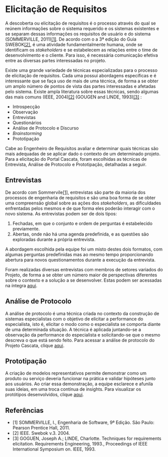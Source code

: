 # Elicitação de Requisitos

A descoberta ou elicitação de requisitos é o processo através do qual se reúnem informações sobre o sistema requerido e os sistemas existentes e se separam dessas informações os requisitos de usuário e do sistema (SOMMERVILLE, 2011)[[1]](#referências). De acordo com o a 3ª edição do Guia SWEBOK[[2]](#referências), é uma atividade fundamentalmente humana, onde se identificam os *stakeholders* e se estabelecem as relações entre o time de desenvolvimento e o cliente. Para isso, é necessária comunicação efetiva entre as diversas partes interessadas no projeto.

Existe uma grande variedade de técnicas especializadas para o processo de elicitação de requisitos. Cada uma possui abordagens específicas e é interessante que se faça uso de mais de uma técnica, de forma a se obter um amplo número de pontos de vista das partes interessadas e afetadas pelo sistema. Existe ampla literatura sobre essas técnicas, sendo algumas das mais comuns (IEEE, 2004)[[2]](#referências) (GOUGEN and LINDE, 1993)[[3]](#referências) :

* Introspecção
* Observação
* Entrevistas
* Questionários
* Análise de Protocolo e Discurso
* *Brainstorming*
* Prototipação

Cabe ao Engenheiro de Requisitos avaliar e determinar quais técnicas são mais adequadas de se aplicar dado o contexto de um determinado projeto.
Para a elicitação do Portal Cascata, foram escolhidas as técnicas de Entrevista, Análise de Protocolo e Prototipação, detalhadas a seguir.

## Entrevistas
De acordo com Sommervile[[1]](#referências), entrevistas são parte da maioria dos processos de engenharia de requisitos e são uma boa forma de se obter uma compreensão global sobre as ações dos *stakeholders*, as dificuldades enfrentadas pelos mesmos e de que forma eles poderão interagir com o novo sistema. As entrevistas podem ser de dois tipos:

1. Fechadas, em que o conjunto e ordem de perguntas é estabelecido previamente.
2. Abertas, onde não há uma agenda predefinida, e as questões são exploradas durante a própria entrevista.

A abordagem escolhida pela equipe foi um misto destes dois formatos, com algumas perguntas predefinidas mas ao mesmo tempo proporcionando abertura para novos questionamentos durante a execução da entrevista.

Foram realizadas diversas entrevistas com membros de setores variados do Projeto, de forma a se obter um número maior de perspectivas diferentes sobre o contexto e a solução a se desenvolver. Estas podem ser acessadas na íntegra [aqui](./entrevistas.md).

## Análise de Protocolo
A análise de protocolo é uma técnica criada no contexto da construção de sistemas especialistas com o objetivo de elicitar a performance do especialista, isto é, elicitar o modo como o especialista se comporta diante de uma determinada situação.  A técnica é aplicada juntando-se a observação da performance do especialista e solicitando-se que o mesmo descreva o que está sendo feito. Para acessar a análise de protocolo do Projeto Cascata, clique [aqui](./protocolos.md).

## Prototipação
A criação de modelos representativos permite demonstrar como um produto ou serviço deveria funcionar na prática e validar hipóteses junto aos usuários. Ao criar essa demonstração, a equipe esclarece e afunila suas ideias, em uma troca contínua de insights. Para visualizar os protótipos desenvolvidos, clique [aqui](./prototipo.md).

## Referências
- [1] SOMMERVILLE, I., Engenharia de Software, 9ª Edição. São Paulo: Pearson Prentice Hall, 2011.
- [2] IEEE. Swebok v.3. 2004.
- [3] GOGUEN, Joseph A.; LINDE, Charlotte. Techniques for requirements elicitation. Requirements Engineering, 1993., Proceedings of IEEE International Symposium on. IEEE, 1993.